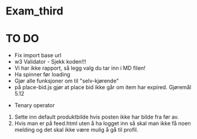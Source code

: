 # Exam_third

# TO DO

- Fix import base url
- w3 Validator - Sjekk koden!!!
- Vi har ikke rapport, så legg valg du tar inn i MD filen!
- Ha spinner før loading
- Gjør alle funksjoner om til "selv-kjørende"
- på place-bid.js gjør at place bid ikke går om item har expired.
  Gjøremål 5.12

* Tenary operator

1. Sette inn default produktbilde hvis posten ikke har bilde fra før av.
2. Hvis man er på feed.html uten å ha logget inn så skal man ikke få noen melding og det skal ikke være mulig å gå til profil.
